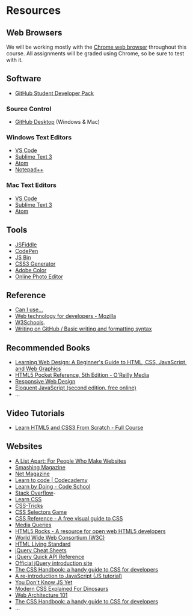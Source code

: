 # Resources

## Web Browsers

We will be working mostly with the [Chrome web browser](https://www.google.com/chrome/) throughout this course. All assignments will be graded using Chrome, so be sure to test with it.

## Software

- [GitHub Student Developer Pack](https://education.github.com/pack)

### Source Control
- [GitHub Desktop](https://desktop.github.com) (Windows & Mac)

### Windows Text Editors

- [VS Code](https://code.visualstudio.com)
- [Sublime Text 3](https://www.sublimetext.com/)
- [Atom](https://atom.io/)
- [Notepad++](http://notepad-plus-plus.org/)

### Mac Text Editors

- [VS Code](https://code.visualstudio.com/docs/setup/mac)
- [Sublime Text 3](https://www.sublimetext.com/3)
- [Atom](https://atom.io/)

## Tools

- [JSFiddle](https://jsfiddle.net/)
- [CodePen](http://codepen.io/)
- [JS Bin](https://jsbin.com)
- [CSS3 Generator](http://css3generator.com/)
- [Adobe Color](https://color.adobe.com/create/color-wheel//)
- [Online Photo Editor](http://pixlr.com/editor/)

## Reference

- [Can I use...](http://caniuse.com/)
- [Web technology for developers - Mozilla](https://developer.mozilla.org/en-US/docs/Web)
- [W3Schools](http://www.w3schools.com).
- [Writing on GitHub / Basic writing and formatting syntax](https://help.github.com/articles/basic-writing-and-formatting-syntax/)

## Recommended Books

- [Learning Web Design: A Beginner's Guide to HTML, CSS, JavaScript, and Web Graphics](https://www.amazon.com/Learning-Web-Design-Beginners-JavaScript/dp/1449319270/)
- [HTML5 Pocket Reference, 5th Edition - O'Reilly Media](http://shop.oreilly.com/product/0636920029274.do)
- [Responsive Web Design](http://www.abookapart.com/products/responsive-web-design)
- [Eloquent JavaScript (second edition, free online)](http://eloquentjavascript.net/)
- ...

## Video Tutorials
- [Learn HTML5 and CSS3 From Scratch - Full Course](https://www.youtube.com/watch?v=mU6anWqZJcc)

## Websites

- [A List Apart: For People Who Make Websites](http://alistapart.com/)
- [Smashing Magazine](http://www.smashingmagazine.com/)
- [Net Magazine](http://www.creativebloq.com/net-magazine)
- [Learn to code | Codecademy](https://www.codecademy.com/)
- [Learn by Doing - Code School](https://www.codeschool.com/)
- [Stack Overflow](https://stackoverflow.com/)- 
- [Learn CSS](https://web.dev/learn/css/)
- [CSS-Tricks](https://css-tricks.com/)
- [CSS Selectors Game](http://flukeout.github.io)
- [CSS Reference - A free visual guide to CSS](https://cssreference.io/)
- [Media Queries](https://mediaqueri.es/)
- [HTML5 Rocks - A resource for open web HTML5 developers](https://www.html5rocks.com/en/)
- [World Wide Web Consortium (W3C)](https://www.w3.org/)
- [HTML Living Standard](https://html.spec.whatwg.org/multipage/)
- [jQuery Cheat Sheets](http://www.javascripttoolbox.com/jquery/cheatsheet/)
- [jQuery Quick API Reference](https://oscarotero.com/jquery/)
- [Official jQuery introduction site](http://learn.jquery.com/)
- [The CSS Handbook: a handy guide to CSS for developers](https://www.freecodecamp.org/news/the-css-handbook-a-handy-guide-to-css-for-developers-b56695917d11/)
- [A re-introduction to JavaScript (JS tutorial)](https://developer.mozilla.org/en-US/docs/Web/JavaScript/A_re-introduction_to_JavaScript)
- [You Don't Know JS Yet](https://github.com/getify/You-Dont-Know-JS)
- [Modern CSS Explained For Dinosaurs](https://medium.com/actualize-network/modern-css-explained-for-dinosaurs-5226febe3525)
- [Web Architecture 101](https://engineering.videoblocks.com/web-architecture-101-a3224e126947)
- [The CSS Handbook: a handy guide to CSS for developers](https://www.freecodecamp.org/news/the-css-handbook-a-handy-guide-to-css-for-developers-b56695917d11/)
- ...
